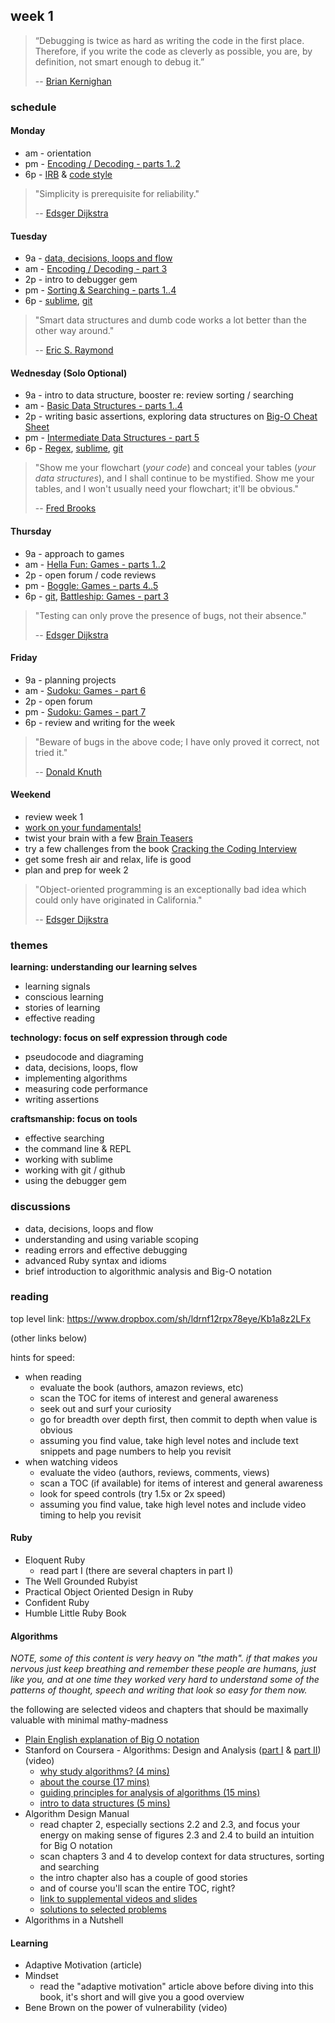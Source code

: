 ## week 1

> “Debugging is twice as hard as writing the code in the first place. Therefore, if you write the code as cleverly as possible, you are, by definition, not smart enough to debug it.”
> 
> -- [Brian Kernighan](http://en.wikipedia.org/wiki/Brian_Kernighan)

### schedule

#### Monday
- am - orientation
- pm - [Encoding / Decoding - parts 1..2](https://github.com/banana-slugs-2014/week-1-challenge-encoding-decoding)
- 6p - [IRB](http://www.rubyinside.com/irb-lets-bone-up-on-the-interactive-ruby-shell-1771.html) & [code style](https://github.com/airbnb/ruby)

> "Simplicity is prerequisite for reliability."
> 
> -- [Edsger Dijkstra](http://en.wikipedia.org/wiki/Edsger_W._Dijkstra)


#### Tuesday
- 9a - [data, decisions, loops and flow](https://github.com/banana-slugs-2014/phase-1-guide/blob/master/week-1/boosters/data-decisions-loops-flow.rb)
- am - [Encoding / Decoding - part 3](https://github.com/banana-slugs-2014/week-1-challenge-encoding-decoding)
- 2p - intro to debugger gem
- pm - [Sorting & Searching - parts 1..4](https://github.com/banana-slugs-2014/week-1-challenge-sorting-searching)
- 6p - [sublime](https://www.shortcutfoo.com/app/tutorial/sublimetext), [git](http://pcottle.github.io/learnGitBranching/)

> "Smart data structures and dumb code works a lot better than the other way around."
> 
> -- [Eric S. Raymond](http://en.wikipedia.org/wiki/Eric_S._Raymond)

#### Wednesday (Solo Optional)
- 9a - intro to data structure, booster re: review sorting / searching
- am - [Basic Data Structures - parts 1..4](https://github.com/banana-slugs-2014/week-1-challenge-data-structures)
- 2p - writing basic assertions, exploring data structures on [Big-O Cheat Sheet](http://bigocheatsheet.com/#data-structures)
- pm - [Intermediate Data Structures - part 5](https://github.com/banana-slugs-2014/week-1-challenge-data-structures)
- 6p - [Regex](https://github.com/banana-slugs-2014/week-1-challenge-regex), [sublime](https://www.shortcutfoo.com/app/tutorial/sublimetext), [git](http://pcottle.github.io/learnGitBranching/)

> "Show me your flowchart (*your code*) and conceal your tables (*your data structures*), and I shall continue to be mystified. Show me your tables, and I won't usually need your flowchart; it'll be obvious."
> 
> -- [Fred Brooks](http://en.wikipedia.org/wiki/Fred_Brooks)

#### Thursday
- 9a - approach to games
- am - [Hella Fun: Games - parts 1..2](https://github.com/banana-slugs-2014/week-1-challenge-games)
- 2p - open forum / code reviews
- pm - [Boggle: Games - parts 4..5](https://github.com/banana-slugs-2014/week-1-challenge-games)
- 6p - [git](http://pcottle.github.io/learnGitBranching/), [Battleship: Games - part 3](https://github.com/banana-slugs-2014/week-1-challenge-games)

> "Testing can only prove the presence of bugs, not their absence."
> 
> -- [Edsger Dijkstra](http://en.wikipedia.org/wiki/Edsger_W._Dijkstra)


#### Friday
- 9a - planning projects
- am - [Sudoku: Games - part 6](https://github.com/banana-slugs-2014/week-1-challenge-games)
- 2p - open forum
- pm - [Sudoku: Games - part 7](https://github.com/banana-slugs-2014/week-1-challenge-games)
- 6p - review and writing for the week

> "Beware of bugs in the above code; I have only proved it correct, not tried it." 
> 
> -- [Donald Knuth](http://en.wikipedia.org/wiki/Donald_Knuth)

#### Weekend
- review week 1
- [work on your fundamentals!](https://github.com/banana-slugs-2014/phase-1-guide/blob/master/week-1/discussions/data-structures/which_data_structure.rb)
- twist your brain with a few [Brain Teasers](https://github.com/banana-slugs-2014/week-1-challenge-brain-teasers)
- try a few challenges from the book [Cracking the Coding Interview](https://www.dropbox.com/s/mcoty3rxut46z13/Cracking%20the%20Coding%20Interview.pdf)
- get some fresh air and relax, life is good
- plan and prep for week 2

> "Object-oriented programming is an exceptionally bad idea which could only have originated in California."
> 
> -- [Edsger Dijkstra](http://en.wikipedia.org/wiki/Edsger_W._Dijkstra)

### themes

**learning: understanding our learning selves**
- learning signals
- conscious learning
- stories of learning
- effective reading

**technology: focus on self expression through code**
- pseudocode and diagraming
- data, decisions, loops, flow
- implementing algorithms
- measuring code performance
- writing assertions

**craftsmanship: focus on tools**
- effective searching
- the command line & REPL
- working with sublime
- working with git / github
- using the debugger gem

### discussions

- data, decisions, loops and flow
- understanding and using variable scoping
- reading errors and effective debugging
- advanced Ruby syntax and idioms
- brief introduction to algorithmic analysis and Big-O notation

### reading

top level link: https://www.dropbox.com/sh/ldrnf12rpx78eye/Kb1a8z2LFx

(other links below)

hints for speed:

- when reading
  - evaluate the book (authors, amazon reviews, etc)
  - scan the TOC for items of interest and general awareness
  - seek out and surf your curiosity
  - go for breadth over depth first, then commit to depth when value is obvious
  - assuming you find value, take high level notes and include text snippets and page numbers to help you revisit
- when watching videos
  - evaluate the video (authors, reviews, comments, views)
  - scan a TOC (if available) for items of interest and general awareness
  - look for speed controls (try 1.5x or 2x speed)
  - assuming you find value, take high level notes and include video timing to help you revisit


#### Ruby

- Eloquent Ruby
  - read part I (there are several chapters in part I)
- The Well Grounded Rubyist
- Practical Object Oriented Design in Ruby
- Confident Ruby
- Humble Little Ruby Book

#### Algorithms

*NOTE, some of this content is very heavy on "the math".  if that makes you nervous just keep breathing and remember these people are humans, just like you, and at one time they worked very hard to understand some of the patterns of thought, speech and writing that look so easy for them now.*

the following are selected videos and chapters that should be maximally valuable with minimal mathy-madness

- [Plain English explanation of Big O notation](http://stackoverflow.com/a/487278/2836874)
- Stanford on Coursera - Algorithms: Design and Analysis ([part I](https://class.coursera.org/algo-004/lecture/preview) & [part II](https://class.coursera.org/algo2-2012-001/lecture)) (video)
  - [why study algorithms? (4 mins)](https://class.coursera.org/algo-004/lecture/20)
  - [about the course (17 mins)](https://class.coursera.org/algo-004/lecture/21)
  - [guiding principles for analysis of algorithms (15 mins) ](https://class.coursera.org/algo-004/lecture/4)
  - [intro to data structures (5 mins)](https://class.coursera.org/algo-004/lecture/61)
- Algorithm Design Manual
  - read chapter 2, especially sections 2.2 and 2.3, and focus your energy on making sense of figures 2.3 and 2.4 to build an intuition for Big O notation
  - scan chapters 3 and 4 to develop context for data structures, sorting and searching
  - the intro chapter also has a couple of good stories
  - and of course you'll scan the entire TOC, right?
  - [link to supplemental videos and slides](http://www.cs.sunysb.edu/~algorith/video-lectures/)
  - [solutions to selected problems](http://nbl.cewit.stonybrook.edu:60128/mediawiki/index.php/The_Algorithms_Design_Manual_%28Second_Edition%29)
- Algorithms in a Nutshell

#### Learning

- Adaptive Motivation (article)
- Mindset
  - read the "adaptive motivation" article above before diving into this book, it's short and will give you a good overview
- Bene Brown on the power of vulnerability (video)

